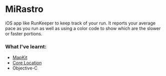 # MiRastro
iOS app like RunKeeper to keep track of your run. It reports your average pace as you run as well as using a
color code to show which are the slower or faster portions.
### What I've learnt:
* [MapKit](https://developer.apple.com/reference/mapkit)
* [Core Location](https://developer.apple.com/reference/corelocation)
* Objective-C

